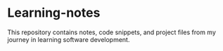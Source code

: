 # Learning-notes
This repository contains notes, code snippets, and project files from my journey in learning software development.
